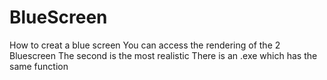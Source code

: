 # BlueScreen
How to creat a blue screen
You can access the rendering of the 2 Bluescreen
The second is the most realistic
There is an .exe which has the same function
